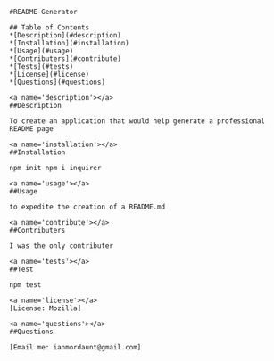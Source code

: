 

    #README-Generator

    ## Table of Contents
    *[Description](#description)
    *[Installation](#installation)
    *[Usage](#usage)
    *[Contributers](#contribute)
    *[Tests](#tests)
    *[License](#license)
    *[Questions](#questions)

    <a name='description'></a>
    ##Description

    To create an application that would help generate a professional README page

    <a name='installation'></a>
    ##Installation

    npm init npm i inquirer

    <a name='usage'></a>
    ##Usage

    to expedite the creation of a README.md

    <a name='contribute'></a>
    ##Contributers

    I was the only contributer

    <a name='tests'></a>
    ##Test

    npm test

    <a name='license'></a>
    [License: Mozilla]

    <a name='questions'></a>
    ##Questions

    [Email me: ianmordaunt@gmail.com] 

    